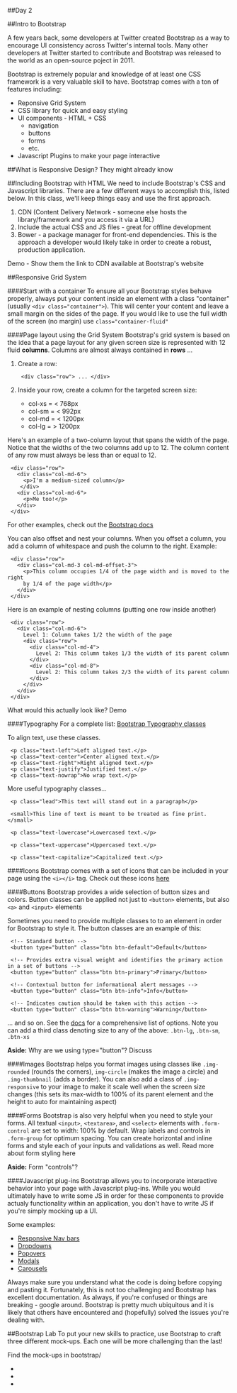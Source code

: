 ##Day 2

##Intro to Bootstrap

A few years back, some developers at Twitter created Bootstrap as a way to encourage UI consistency across Twitter's internal tools. Many other developers at Twitter started to contribute and Bootstrap was released to the world as an open-source poject in 2011.

Bootstrap is extremely popular and knowledge of at least one CSS framework is a very valuable skill to have. Bootstrap comes with a ton of features including:

- Reponsive Grid System
- CSS library for quick and easy styling
- UI components - HTML + CSS 
	- navigation
	- buttons
	- forms
	- etc.
- Javascript Plugins to make your page interactive

##What is Responsive Design?
They might already know


##Including Bootstrap with HTML
We need to include Bootstrap's CSS and Javascript libraries.  There are a few different ways to accomplish this, listed below.  In this class, we'll keep things easy and use the first approach.

1. CDN (Content Delivery Network - someone else hosts the library/framework and you access it via a URL)
2. Include the actual CSS and JS files - great for offline development
3. Bower - a package manager for front-end dependencies.  This is the approach a developer would likely take in order to create a robust, production application.

Demo - Show them the link to CDN available at Bootstrap's website

##Responsive Grid System

####Start with a container
To ensure all your Bootstrap styles behave properly, always put your content inside an element with a class "container" (usually `<div class="container">`). This will center your content and leave a small margin on the sides of the page. If you would like to use the full width of the screen (no margin) use `class="container-fluid"`

####Page layout using the Grid System
Bootstrap's grid system is based on the idea that a page layout for any given screen size is represented with 12 fluid **columns**.  Columns are almost always contained in **rows** ...

1. Create a row: 

	```
	 <div class="row"> ... </div>
	```
	
2. Inside your row, create a column for the targeted screen size: 
	- col-xs = < 768px
	- col-sm = < 992px
	- col-md = < 1200px
	- col-lg = > 1200px

Here's an example of a two-column layout that spans the width of the page.  Notice that the widths of the two columns add up to 12.  The column content of any row must always be less than or equal to 12.

```
 <div class="row">
   <div class="col-md-6">
     <p>I'm a medium-sized column</p>
    </div>
   <div class="col-md-6">
     <p>Me too!</p>
   </div>
 </div>
```

For other examples, check out the [Bootstrap docs](http://getbootstrap.com/css/#grid)  

You can also offset and nest your columns. When you offset a column, you add a column of whitespace and push the column to the right.  Example:

```
 <div class="row">
   <div class="col-md-3 col-md-offset-3">
     <p>This column occupies 1/4 of the page width and is moved to the right 
     by 1/4 of the page width</p>
   </div>
 </div>
```
Here is an example of nesting columns (putting one row inside another)

```
 <div class="row">
   <div class="col-md-6">
     Level 1: Column takes 1/2 the width of the page
     <div class="row">
       <div class="col-md-4">
         Level 2: This column takes 1/3 the width of its parent column
       </div>
       <div class="col-md-8">
         Level 2: This column takes 2/3 the width of its parent column
       </div>
     </div>
   </div>
 </div>
```

What would this actually look like?  Demo


####Typography
For a complete list: [Bootstrap Typography classes](http://getbootstrap.com/css/#type)

To align text, use these classes.  

```
 <p class="text-left">Left aligned text.</p>
 <p class="text-center">Center aligned text.</p>
 <p class="text-right">Right aligned text.</p>
 <p class="text-justify">Justified text.</p>
 <p class="text-nowrap">No wrap text.</p>
```
More useful typography classes...

```
 <p class="lead">This text will stand out in a paragraph</p>
```
```
 <small>This line of text is meant to be treated as fine print.</small>
```
```
 <p class="text-lowercase">Lowercased text.</p>
```
```
 <p class="text-uppercase">Uppercased text.</p>
```
```
 <p class="text-capitalize">Capitalized text.</p>
```


####Icons
Bootstrap comes with a set of icons that can be included in your page using the `<i></i>` tag. Check out these icons [here](http://getbootstrap.com/components/#glyphicons)

####Buttons
Bootstrap provides a wide selection of button sizes and colors.  Button classes can be applied not just to `<button>` elements, but also `<a>` and `<input>` elements

Sometimes you need to provide multiple classes to to an element in order for Bootstrap to  style it.  The button classes are an example of this:

```
 <!-- Standard button -->
 <button type="button" class="btn btn-default">Default</button>
 
 <!-- Provides extra visual weight and identifies the primary action in a set of buttons -->
 <button type="button" class="btn btn-primary">Primary</button>
 
 <!-- Contextual button for informational alert messages -->
 <button type="button" class="btn btn-info">Info</button>

 <!-- Indicates caution should be taken with this action -->
 <button type="button" class="btn btn-warning">Warning</button>
```  
... and so on.  See the [docs](http://getbootstrap.com/css/#buttons) for a comprehensive list of options.  Note you can add a third class denoting size to any of the above: `.btn-lg`, `.btn-sm`, `.btn-xs`

**Aside:** Why are we using type="button"?  Discuss

####Images 
Bootstrap helps you format images using classes like `.img-rounded` (rounds the corners), `img-circle` (makes the image a circle) and `.img-thumbnail` (adds a border). You can also add a class of `.img-responsive` to your image to make it scale well when the screen size changes (this sets its max-width to 100% of its parent element and the height to auto for maintaining aspect)

####Forms
Bootstrap is also very helpful when you need to style your forms. All textual `<input>`, `<textarea>`, and `<select>` elements with `.form-control` are set to width: 100% by default. Wrap labels and controls in `.form-group` for optimum spacing. You can create horizontal and inline forms and style each of your inputs and validations as well. Read more about form styling here

**Aside:** Form "controls"?  

####Javascript plug-ins
Bootstrap allows you to incorporate interactive behavior into your page with Javascript plug-ins.  While you would ultimately have to write some JS in order for these components to provide actualy functionality within an application, you don't have to write JS if you're simply mocking up a UI.

Some examples:

- [Responsive Nav bars](http://getbootstrap.com/components/#navbar)
- [Dropdowns](http://getbootstrap.com/javascript/#dropdowns)
- [Popovers](http://getbootstrap.com/javascript/#popovers)
- [Modals](http://getbootstrap.com/javascript/#modals)
- [Carousels](http://getbootstrap.com/javascript/#carousel)

Always make sure you understand what the code is doing before copying and pasting it. Fortunately, this is not too challenging and Bootstrap has excellent documentation. As always, if you're confused or things are breaking - google around. Bootstrap is pretty much ubiquitous and it is likely that others have encountered and (hopefully) solved the issues you're dealing with.

##Bootstrap Lab
To put your new skills to practice, use Bootstrap to craft three different mock-ups.  Each one will be more challenging than the last!

Find the mock-ups in bootstrap/

-
-
-







